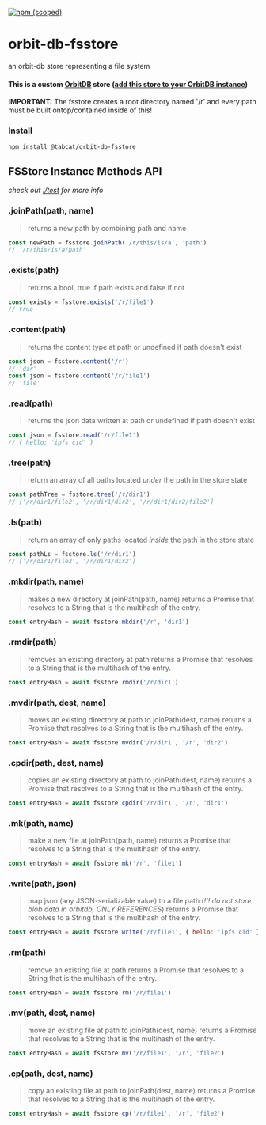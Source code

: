 [![npm (scoped)](https://img.shields.io/npm/v/@tabcat/orbit-db-fsstore)](https://www.npmjs.com/package/@tabcat/orbit-db-fsstore)
# orbit-db-fsstore
an orbit-db store representing a file system

#### This is a custom [OrbitDB](https://github.com/orbitdb/orbit-db/) store ([add this store to your OrbitDB instance](https://github.com/tabcat/orbit-db-fsstore))

**IMPORTANT:** The fsstore creates a root directory named '/r' and every path must be built ontop/contained inside of this!

### Install
```
npm install @tabcat/orbit-db-fsstore
```

## FSStore Instance Methods API
*check out [./test](./test) for more info*
### .joinPath(path, name)
> returns a new path by combining path and name
```js
const newPath = fsstore.joinPath('/r/this/is/a', 'path')
// '/r/this/is/a/path'
```
### .exists(path)
> returns a bool, true if path exists and false if not
```js
const exists = fsstore.exists('/r/file1')
// true
```
### .content(path)
> returns the content type at path or undefined if path doesn't exist
```js
const json = fsstore.content('/r')
// 'dir'
const json = fsstore.content('/r/file1')
// 'file'
```
### .read(path)
> returns the json data written at path or undefined if path doesn't exist
```js
const json = fsstore.read('/r/file1')
// { hello: 'ipfs cid' }
```
### .tree(path)
> return an array of all paths located *under* the path in the store state
```js
const pathTree = fsstore.tree('/r/dir1')
// ['/r/dir1/file2', '/r/dir1/dir2', '/r/dir1/dir2/file2']
```
### .ls(path)
> return an array of only paths located *inside* the path in the store state
```js
const pathLs = fsstore.ls('/r/dir1')
// ['/r/dir1/file2', '/r/dir1/dir2']
```
### .mkdir(path, name)
> makes a new directory at joinPath(path, name)
> returns a Promise that resolves to a String that is the multihash of the entry.
```js
const entryHash = await fsstore.mkdir('/r', 'dir1')
```
### .rmdir(path)
> removes an existing directory at path
> returns a Promise that resolves to a String that is the multihash of the entry.
```js
const entryHash = await fsstore.rmdir('/r/dir1')
```
### .mvdir(path, dest, name)
> moves an existing directory at path to joinPath(dest, name)
> returns a Promise that resolves to a String that is the multihash of the entry.
```js
const entryHash = await fsstore.mvdir('/r/dir1', '/r', 'dir2')
```
### .cpdir(path, dest, name)
> copies an existing directory at path to joinPath(dest, name)
> returns a Promise that resolves to a String that is the multihash of the entry.
```js
const entryHash = await fsstore.cpdir('/r/dir1', '/r', 'dir1')
```
### .mk(path, name)
> make a new file at joinPath(path, name)
> returns a Promise that resolves to a String that is the multihash of the entry.
```js
const entryHash = await fsstore.mk('/r', 'file1')
```
### .write(path, json)
> map json (any JSON-serializable value) to a file path (*!!! do not store blob data in orbitdb, ONLY REFERENCES*)
> returns a Promise that resolves to a String that is the multihash of the entry.
```js
const entryHash = await fsstore.write('/r/file1', { hello: 'ipfs cid' })
```
### .rm(path)
> remove an existing file at path
> returns a Promise that resolves to a String that is the multihash of the entry.
```js
const entryHash = await fsstore.rm('/r/file1')
```
### .mv(path, dest, name)
> move an existing file at path to joinPath(dest, name)
> returns a Promise that resolves to a String that is the multihash of the entry.
```js
const entryHash = await fsstore.mv('/r/file1', '/r', 'file2')
```
### .cp(path, dest, name)
> copy an existing file at path to joinPath(dest, name)
> returns a Promise that resolves to a String that is the multihash of the entry.
```js
const entryHash = await fsstore.cp('/r/file1', '/r', 'file2')
```
